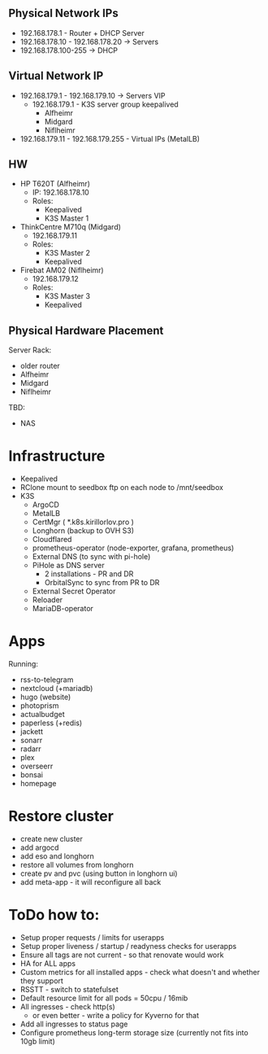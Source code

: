 Physical Network IPs
---

- 192.168.178.1 - Router + DHCP Server 
- 192.168.178.10 - 192.168.178.20 -> Servers
- 192.168.178.100-255 -> DHCP

Virtual Network IP
---
- 192.168.179.1 - 192.168.179.10 -> Servers VIP
  - 192.168.179.1 - K3S server group keepalived
    - Alfheimr
    - Midgard
    - Niflheimr
- 192.168.179.11 - 192.168.179.255 - Virtual IPs (MetalLB)

HW
---
- HP T620T (Alfheimr)
  - IP: 192.168.178.10
  - Roles: 
    - Keepalived
    - K3S Master 1
- ThinkCentre M710q (Midgard)     
  - 192.168.179.11
  - Roles:
    - K3S Master 2
    - Keepalived
- Firebat AM02 (Niflheimr)
  - 192.168.179.12
  - Roles:
    - K3S Master 3
    - Keepalived

Physical Hardware Placement
---

Server Rack:
 - older router
 - Alfheimr
 - Midgard
 - Niflheimr

TBD:
 - NAS

# Infrastructure

- Keepalived
- RClone mount to seedbox ftp on each node to /mnt/seedbox
- K3S
  - ArgoCD
  - MetalLB
  - CertMgr ( *.k8s.kirillorlov.pro )
  - Longhorn (backup to OVH S3)
  - Cloudflared
  - prometheus-operator (node-exporter, grafana, prometheus)
  - External DNS (to sync with pi-hole)
  - PiHole as DNS server
    - 2 installations - PR and DR
    - OrbitalSync to sync from PR to DR
  - External Secret Operator
  - Reloader
  - MariaDB-operator

# Apps

Running:
 - rss-to-telegram
 - nextcloud (+mariadb)
 - hugo (website)
 - photoprism
 - actualbudget
 - paperless (+redis)
 - jackett
 - sonarr
 - radarr
 - plex
 - overseerr
 - bonsai
 - homepage

# Restore cluster

- create new cluster
- add argocd
- add eso and longhorn
- restore all volumes from longhorn
- create pv and pvc (using button in longhorn ui)
- add meta-app - it will reconfigure all back

# ToDo how to:

- Setup proper requests / limits for userapps
- Setup proper liveness / startup / readyness checks for userapps
- Ensure all tags are not current - so that renovate would work
- HA for ALL apps
- Custom metrics for all installed apps - check what doesn't and whether they support
- RSSTT - switch to statefulset 
- Default resource limit for all pods = 50cpu / 16mib
- All ingresses - check http(s) 
  - or even better - write a policy for Kyverno for that
- Add all ingresses to status page
- Configure prometheus long-term storage size (currently not fits into 10gb limit)